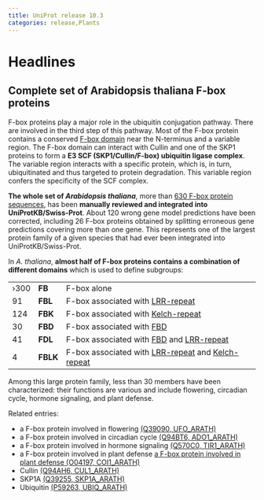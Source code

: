 ```yaml
---
title: UniProt release 10.3
categories: release,Plants
---
```


# Headlines

## Complete set of Arabidopsis thaliana F-box proteins

F-box proteins play a major role in the ubiquitin conjugation pathway. There are involved in the third step of this pathway. Most of the F-box protein contains a conserved [F-box domain](http://www.ebi.ac.uk/interpro/IEntry?ac=IPR001810) near the N-terminus and a variable region. The F-box domain can interact with Cullin and one of the SKP1 proteins to form a **E3 SCF (SKP1/Cullin/F-box) ubiquitin ligase complex**. The variable region interacts with a specific protein, which is, in turn, ubiquitinated and thus targeted to protein degradation. This variable region confers the specificity of the SCF complex.

**The whole set of *Arabidopsis thaliana***, more than [630 F-box protein sequences](http://www.uniprot.org/uniprot/?query=domain:%22f+box%22+AND+organism:%22arabidopsis+thaliana%22+AND+reviewed:yes), has been **manually reviewed and integrated into UniProtKB/Swiss-Prot**. About 120 wrong gene model predictions have been corrected, including 26 F-box proteins obtained by splitting erroneous gene predictions covering more than one gene. This represents one of the largest protein family of a given species that had ever been integrated into UniProtKB/Swiss-Prot.

In *A. thaliana*, **almost half of F-box proteins contains a combination of different domains** which is used to define subgroups:

|      |          |                                                                                                                                                             |
|:-----|:---------|:------------------------------------------------------------------------------------------------------------------------------------------------------------|
| ›300 | **FB**   | F-box alone                                                                                                                                                 |
| 91   | **FBL**  | F-box associated with [LRR-repeat](http://www.ebi.ac.uk/interpro/IEntry?ac=IPR013101)                                                                       |
| 124  | **FBK**  | F-box associated with [Kelch-repeat](http://www.ebi.ac.uk/interpro/IEntry?ac=IPR006652)                                                                     |
| 30   | **FBD**  | F-box associated with [FBD](http://www.ebi.ac.uk/interpro/IEntry?ac=IPR013596)                                                                              |
| 41   | **FDL**  | F-box associated with [FBD](http://www.ebi.ac.uk/interpro/IEntry?ac=IPR013596) and [LRR-repeat](http://www.ebi.ac.uk/interpro/IEntry?ac=IPR013101)          |
| 4    | **FBLK** | F-box associated with [LRR-repeat](http://www.ebi.ac.uk/interpro/IEntry?ac=IPR013101) and [Kelch-repeat](http://www.ebi.ac.uk/interpro/IEntry?ac=IPR006652) |

Among this large protein family, less than 30 members have been characterized: their functions are various and include flowering, circadian cycle, hormone signaling, and plant defense.

Related entries:

-   a F-box protein involved in flowering [(Q39090, UFO\_ARATH)](http://www.uniprot.org/uniprot/Q39090)
-   a F-box protein involved in circadian cycle [(Q94BT6, ADO1\_ARATH)](http://www.uniprot.org/uniprot/Q94BT6)
-   a F-box protein involved in hormone signaling [(Q570C0, TIR1\_ARATH)](http://www.uniprot.org/uniprot/Q570C0)
-   a F-box protein involved in plant defense [a F-box protein involved in plant defense (O04197, COI1\_ARATH)](http://www.uniprot.org/uniprot/O04197)
-   Cullin [(Q94AH6, CUL1\_ARATH)](http://www.uniprot.org/uniprot/Q94AH6)
-   SKP1A [(Q39255, SKP1A\_ARATH)](http://www.uniprot.org/uniprot/Q39255)
-   Ubiquitin [(P59263, UBIQ\_ARATH)](http://www.uniprot.org/uniprot/P59263)
